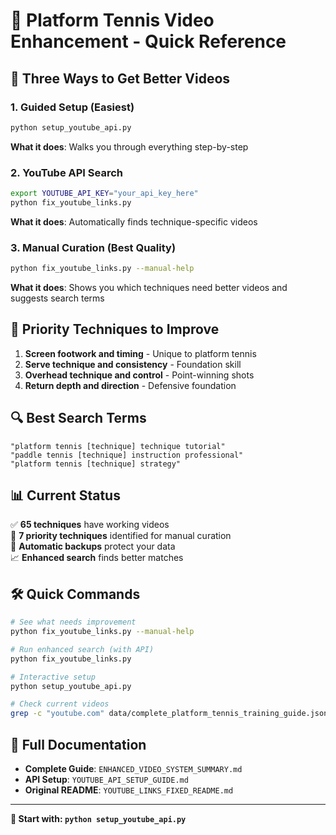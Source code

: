 # 🎾 Platform Tennis Video Enhancement - Quick Reference

## 🚀 Three Ways to Get Better Videos

### 1. Guided Setup (Easiest)
```bash
python setup_youtube_api.py
```
**What it does**: Walks you through everything step-by-step

### 2. YouTube API Search
```bash
export YOUTUBE_API_KEY="your_api_key_here"
python fix_youtube_links.py
```
**What it does**: Automatically finds technique-specific videos

### 3. Manual Curation (Best Quality)
```bash
python fix_youtube_links.py --manual-help
```
**What it does**: Shows you which techniques need better videos and suggests search terms

## 🎯 Priority Techniques to Improve

1. **Screen footwork and timing** - Unique to platform tennis
2. **Serve technique and consistency** - Foundation skill  
3. **Overhead technique and control** - Point-winning shots
4. **Return depth and direction** - Defensive foundation

## 🔍 Best Search Terms

```
"platform tennis [technique] technique tutorial"
"paddle tennis [technique] instruction professional"
"platform tennis [technique] strategy"
```

## 📊 Current Status

✅ **65 techniques** have working videos  
🎯 **7 priority techniques** identified for manual curation  
🔄 **Automatic backups** protect your data  
📈 **Enhanced search** finds better matches  

## 🛠️ Quick Commands

```bash
# See what needs improvement
python fix_youtube_links.py --manual-help

# Run enhanced search (with API)
python fix_youtube_links.py

# Interactive setup
python setup_youtube_api.py

# Check current videos
grep -c "youtube.com" data/complete_platform_tennis_training_guide.json
```

## 📖 Full Documentation

- **Complete Guide**: `ENHANCED_VIDEO_SYSTEM_SUMMARY.md`
- **API Setup**: `YOUTUBE_API_SETUP_GUIDE.md`  
- **Original README**: `YOUTUBE_LINKS_FIXED_README.md`

---
**🎾 Start with: `python setup_youtube_api.py`** 